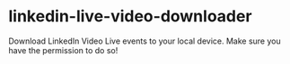 # linkedin-live-video-downloader
Download LinkedIn Video Live events to your local device. Make sure you have the permission to do so!
